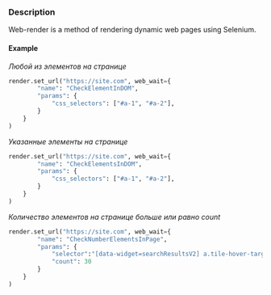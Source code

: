 ### Description

Web-render is a method of rendering dynamic web pages using Selenium.


#### Example

_Любой из элементов на странице_

```python
render.set_url("https://site.com", web_wait={
        "name": "CheckElementInDOM",
        "params": {
            "css_selectors": ["#a-1", "#a-2"],
        }
    }
)
```

_Указанные элементы на странице_

```python
render.set_url("https://site.com", web_wait={
        "name": "CheckElementsInDOM",
        "params": {
            "css_selectors": ["#a-1", "#a-2"],
        }
    }
)
```

_Количество элементов на странице больше или равно count_

```python
render.set_url("https://site.com", web_wait={
        "name": "CheckNumberElementsInPage",
        "params": {
            "selector":"[data-widget=searchResultsV2] a.tile-hover-target[data-prerender]",
            "count": 30
        }
    }
)
```